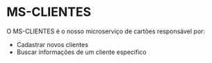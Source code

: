 # MS-CLIENTES
O MS-CLIENTES é o nosso microserviço de cartões responsável por:
- Cadastrar novos clientes
- Buscar informações de um cliente especifico